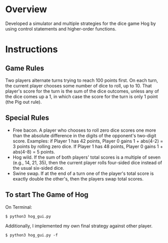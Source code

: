 # Overview
Developed a simulator and multiple strategies for the dice game Hog by using control statements and higher-order functions.

# Instructions

## Game Rules
Two players alternate turns trying to reach 100 points first. On each turn, the current player chooses some number of dice to roll, up to 10. That player's score for the turn is the sum of the dice outcomes, unless any of the dice comes up a 1, in which case the score for the turn is only 1 point (the Pig out rule).

## Special Rules
* Free bacon. A player who chooses to roll zero dice scores one more than the absolute difference in the digits of the opponent's two-digit score. Examples: if Player 1 has 42 points, Player 0 gains 1 + abs(4-2) = 3 points by rolling zero dice. If Player 1 has 48 points, Player 0 gains 1 + abs(4-8) = 5 points.
* Hog wild. If the sum of both players' total scores is a multiple of seven (e.g., 14, 21, 35), then the current player rolls four-sided dice instead of the usual six-sided dice.
* Swine swap. If at the end of a turn one of the player's total score is exactly double the other's, then the players swap total scores.

## To start The Game of Hog
On Terminal:
```
$ python3 hog_gui.py
```

Additionally, I implemented my own final strategy against other player.
```
$ python3 hog_gui.py -f
```